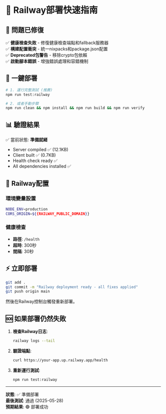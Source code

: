 # 🚂 Railway部署快速指南

## 🎯 問題已修復

✅ **健康檢查失敗** - 修復健康檢查端點和fallback服務器  
✅ **構建配置衝突** - 統一nixpacks和package.json配置  
✅ **Deprecated包警告** - 移除crypto包依賴  
✅ **啟動腳本錯誤** - 增強錯誤處理和容錯機制  

## 🚀 一鍵部署

```bash
# 1. 運行完整測試 (推薦)
npm run test:railway

# 2. 或者手動步驟
npm run clean && npm install && npm run build && npm run verify
```

## 📊 驗證結果

✅ 當前狀態: **準備就緒**
- Server compiled ✅ (12.1KB)
- Client built ✅ (0.7KB)  
- Health check ready ✅
- All dependencies installed ✅

## 🔧 Railway配置

### 環境變量設置
```bash
NODE_ENV=production
CORS_ORIGIN=${{RAILWAY_PUBLIC_DOMAIN}}
```

### 健康檢查
- **路徑**: `/health`
- **超時**: 300秒
- **間隔**: 30秒

## ⚡ 立即部署

```bash
git add .
git commit -m "Railway deployment ready - all fixes applied"
git push origin main
```

然後在Railway控制台觸發重新部署。

## 🆘 如果部署仍然失敗

1. **檢查Railway日志**:
   ```bash
   railway logs --tail
   ```

2. **驗證端點**:
   ```bash
   curl https://your-app.up.railway.app/health
   ```

3. **重新運行測試**:
   ```bash
   npm run test:railway
   ```

---
**狀態**: ✅ 準備部署  
**最後測試**: 通過 (2025-05-28)  
**預期結果**: 🟢 部署成功 